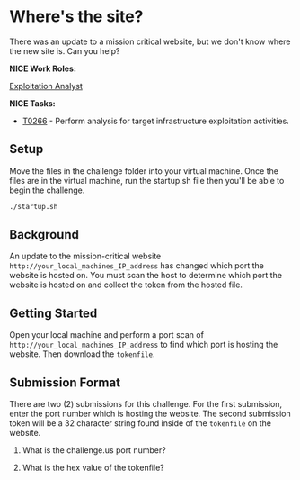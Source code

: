 
# Where's the site?  

There was an update to a mission critical website, but we don't know where the new site is. Can you help?

  **NICE Work Roles:**   

  [Exploitation Analyst](https://niccs.cisa.gov/workforce-development/nice-framework/workroles?name=Exploitation+Analyst&id=All)


  **NICE Tasks:**

  - [T0266](https://niccs.cisa.gov/workforce-development/nice-framework/tasks?id=T0266&description=All) - Perform analysis for target infrastructure exploitation activities.

## Setup

Move the files in the challenge folder into your virtual machine. Once the files are in the virtual machine, run the startup.sh file then you'll be able to begin the challenge.

```bash
./startup.sh
```
 
## Background

An update to the mission-critical website `http://your_local_machines_IP_address` has changed which port the website is hosted on. You must scan the host to determine which port the website is hosted on and collect the token from the hosted file. 

## Getting Started

Open your local machine and perform a port scan of `http://your_local_machines_IP_address` to find which port is hosting the website. Then download the `tokenfile`. 

## Submission Format

There are two (2) submissions for this challenge. For the first submission, enter the port number which is hosting the website. The second submission token will be a 32 character string found inside of the `tokenfile` on the website. 

1. What is the challenge.us port number?

2. What is the hex value of the tokenfile?
